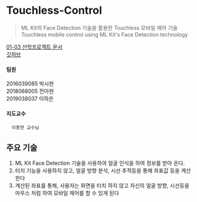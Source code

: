 # Touchless-Control

> ML Kit의 Face Detection 기술을 활용한 Touchless 모바일 제어 기술          
> Touchless mobile control using ML Kit's Face Detection technology

[01-03 산학프로젝트 문서](https://space.malangmalang.com/open?fileId=m:0:944584451&lang=ko)             
[깃허브](https://github.com/Team-SLL/Touchless-Control)                    

#### 팀원

2016039085 박시현        
2018068005 전아현            
2019038037 이하은         

#### 지도교수

      이종연 교수님

## 주요 기술

1. ML Kit Face Detection 기술을 사용하여 얼굴 인식을 하여 정보를 받아 온다.
2. 터치 기능을 사용하지 않고, 얼굴 방향 분석, 시선 추적등을 통해 좌표값 등을 계산한다
3. 계산된 좌표를 통해, 사용자는 화면을 터치 하지 않고 자신의 얼굴 방향, 시선등을 마우스 처럼 하여 모바일 제어를 할 수 있게 된다

